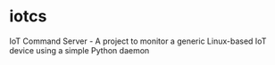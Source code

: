 # iotcs
IoT Command Server - A project to monitor a generic Linux-based IoT device using a simple Python daemon

